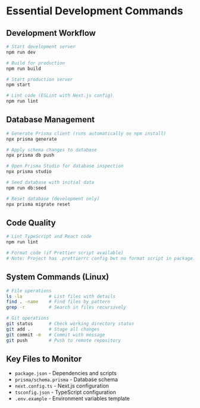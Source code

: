 # Essential Development Commands

## Development Workflow
```bash
# Start development server
npm run dev

# Build for production
npm run build

# Start production server  
npm start

# Lint code (ESLint with Next.js config)
npm run lint
```

## Database Management
```bash
# Generate Prisma client (runs automatically on npm install)
npx prisma generate

# Apply schema changes to database
npx prisma db push

# Open Prisma Studio for database inspection
npx prisma studio

# Seed database with initial data
npm run db:seed

# Reset database (development only)
npx prisma migrate reset
```

## Code Quality
```bash
# Lint TypeScript and React code
npm run lint

# Format code (if Prettier script available)
# Note: Project has .prettierrc config but no format script in package.json
```

## System Commands (Linux)
```bash
# File operations
ls -la          # List files with details
find . -name    # Find files by pattern
grep -r         # Search in files recursively

# Git operations  
git status      # Check working directory status
git add .       # Stage all changes
git commit -m   # Commit with message
git push        # Push to remote repository
```

## Key Files to Monitor
- `package.json` - Dependencies and scripts
- `prisma/schema.prisma` - Database schema
- `next.config.ts` - Next.js configuration
- `tsconfig.json` - TypeScript configuration
- `.env.example` - Environment variables template